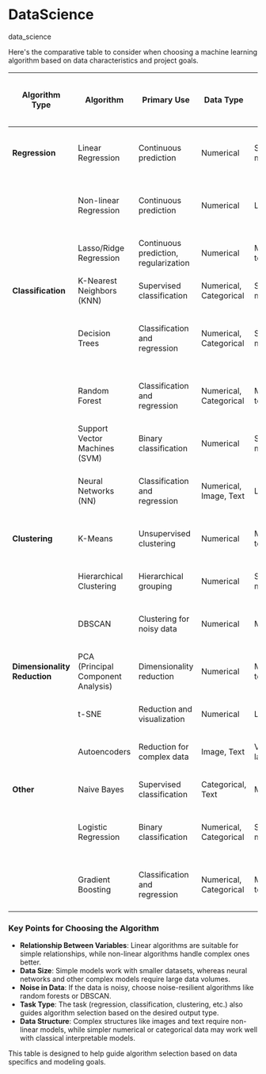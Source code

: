 # DataScience
data_science

Here's the comparative table to consider when choosing a machine learning algorithm based on data characteristics and project goals.

| Algorithm Type           | Algorithm                  | Primary Use                    | Data Type       | Data Size         | Relationship Complexity  | Noise Resilience    | Interpretability | Key Data Points for Choosing the Algorithm | Application Examples       |
|--------------------------|----------------------------|--------------------------------|------------------|-------------------|--------------------------|---------------------|------------------|-------------------------------------------------------|----------------------------|
| **Regression**           | Linear Regression          | Continuous prediction          | Numerical       | Small to medium   | Linear                   | Medium             | High            | Linear relationship between variables, low variance   | Pricing, scores, yields    |
|                          | Non-linear Regression      | Continuous prediction          | Numerical       | Large             | Non-linear               | Medium             | Medium          | Complex or non-linear relationship between variables  | Complex curves, economics  |
|                          | Lasso/Ridge Regression     | Continuous prediction, regularization | Numerical | Medium to large | Linear or near-linear    | High               | Medium          | Need to reduce insignificant variables               | Variable selection         |
| **Classification**       | K-Nearest Neighbors (KNN)  | Supervised classification      | Numerical, Categorical | Small to medium | Non-linear               | Low               | Medium          | Low noise, non-linear relationships                   | Recommendations, image recognition |
|                          | Decision Trees             | Classification and regression   | Numerical, Categorical | Small to medium | Non-linear               | Medium            | High           | Categorical or mixed data, importance of explicit rules | Medical diagnostics, credit risk |
|                          | Random Forest              | Classification and regression   | Numerical, Categorical | Medium to large | Non-linear               | Medium            | Medium          | Varied data with noise, importance of robustness      | Forecasting, fraud detection |
|                          | Support Vector Machines (SVM) | Binary classification   | Numerical       | Small to medium   | Linear or non-linear     | Low               | Medium          | Well-defined decision boundary, low noise             | Image recognition, bioinformatics |
|                          | Neural Networks (NN)       | Classification and regression   | Numerical, Image, Text | Large           | Non-linear               | Medium to low     | Low            | Massive data, complex and non-linear relationships    | Speech recognition, image processing |
| **Clustering**           | K-Means                    | Unsupervised clustering        | Numerical       | Medium to large   | Non-linear               | Low               | Low            | Distinct clusters, no complex shape                   | Customer segmentation       |
|                          | Hierarchical Clustering    | Hierarchical grouping          | Numerical       | Small to medium   | Non-linear               | Medium            | Medium         | Natural hierarchical structure in data                | Phylogeny, segmentation     |
|                          | DBSCAN                     | Clustering for noisy data      | Numerical       | Medium            | Non-linear               | High              | Medium         | Noisy data, irregular cluster shapes                  | Geospatial clustering       |
| **Dimensionality Reduction** | PCA (Principal Component Analysis) | Dimensionality reduction | Numerical | Medium to large | Linear                    | Low               | Medium         | Linear relationships, visualization or variable reduction | Data preprocessing, visualization |
|                          | t-SNE                      | Reduction and visualization    | Numerical       | Large             | Non-linear               | Low               | Low            | Visualization of complex clusters                     | Cluster visualization       |
|                          | Autoencoders               | Reduction for complex data     | Image, Text     | Very large        | Non-linear               | Medium            | Low            | Unstructured data, advanced reduction                 | Image compression, text generation |
| **Other**                | Naive Bayes                | Supervised classification      | Categorical, Text | Medium          | Linear                   | Medium            | Medium         | Independent variables, textual data                   | Email filtering, text classification |
|                          | Logistic Regression        | Binary classification          | Numerical, Categorical | Small to medium | Linear                   | Medium            | High           | Binary explanatory variables and response             | Churn analysis, risk scoring |
|                          | Gradient Boosting          | Classification and regression   | Numerical, Categorical | Medium to large | Non-linear               | Low to medium     | Medium         | Correlated and/or noisy variables, emphasis on performance | Finance, trend predictions  |

### Key Points for Choosing the Algorithm
- **Relationship Between Variables**: Linear algorithms are suitable for simple relationships, while non-linear algorithms handle complex ones better.
- **Data Size**: Simple models work with smaller datasets, whereas neural networks and other complex models require large data volumes.
- **Noise in Data**: If the data is noisy, choose noise-resilient algorithms like random forests or DBSCAN.
- **Task Type**: The task (regression, classification, clustering, etc.) also guides algorithm selection based on the desired output type.
- **Data Structure**: Complex structures like images and text require non-linear models, while simpler numerical or categorical data may work well with classical interpretable models.

This table is designed to help guide algorithm selection based on data specifics and modeling goals.